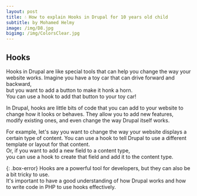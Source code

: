 ```yaml
---
layout: post
title: 💧 How to explain Hooks in Drupal for 10 years old child
subtitle: by Mohamed Helmy
image: /img/D8.jpg
bigimg: /img/ColorsClear.jpg
---
```


## Hooks <br/>

Hooks in Drupal are like special tools that can help you change the way your website works. Imagine you have a toy car that can drive forward and backward,<br/> 
but you want to add a button to make it honk a horn.<br/> 
You can use a hook to add that button to your toy car!<br/>

In Drupal, hooks are little bits of code that you can add to your website to change how it looks or behaves. They allow you to add new features, modify existing ones, and even change the way Drupal itself works.<br/>

For example, let's say you want to change the way your website displays a certain type of content. You can use a hook to tell Drupal to use a different template or layout for that content.<br/>
Or, if you want to add a new field to a content type,<br/>
you can use a hook to create that field and add it to the content type.<br/>

{: .box-error}
Hooks are a powerful tool for developers, but they can also be a bit tricky to use.<br/> 
It's important to have a good understanding of how Drupal works and how to write code in PHP to use hooks effectively.<br/>
